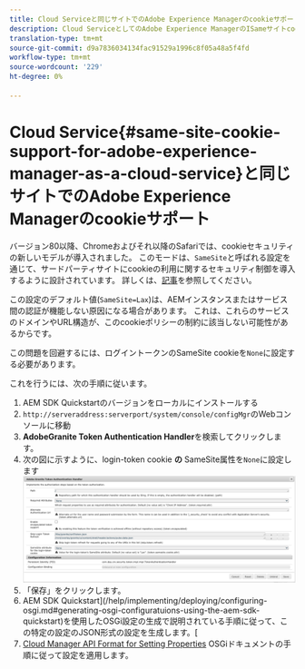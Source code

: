 ```yaml
---
title: Cloud Serviceと同じサイトでのAdobe Experience Managerのcookieサポート
description: Cloud ServiceとしてのAdobe Experience ManagerのISameサイトcookieサポート
translation-type: tm+mt
source-git-commit: d9a7836034134fac91529a1996c8f05a48a5f4fd
workflow-type: tm+mt
source-wordcount: '229'
ht-degree: 0%

---
```



# Cloud Service{#same-site-cookie-support-for-adobe-experience-manager-as-a-cloud-service}と同じサイトでのAdobe Experience Managerのcookieサポート

バージョン80以降、Chromeおよびそれ以降のSafariでは、cookieセキュリティの新しいモデルが導入されました。 このモードは、`SameSite`と呼ばれる設定を通じて、サードパーティサイトにcookieの利用に関するセキュリティ制御を導入するように設計されています。 詳しくは、[記事](https://web.dev/samesite-cookies-explained/)を参照してください。

この設定のデフォルト値(`SameSite=Lax`)は、AEMインスタンスまたはサービス間の認証が機能しない原因になる場合があります。 これは、これらのサービスのドメインやURL構造が、このcookieポリシーの制約に該当しない可能性があるからです。

この問題を回避するには、ログイントークンのSameSite cookieを`None`に設定する必要があります。

これを行うには、次の手順に従います。

1. AEM SDK Quickstartのバージョンをローカルにインストールする
1. `http://serveraddress:serverport/system/console/configMgr`のWebコンソールに移動
1. **AdobeGranite Token Authentication Handler**&#x200B;を検索してクリックします。
1. 次の図に示すように、login-token cookie **の** SameSite属性を`None`に設定します
   ![サメサイト](/help/security/assets/samesite1.png)
1. 「保存」をクリックします。
1. AEM SDK Quickstart](/help/implementing/deploying/configuring-osgi.md#generating-osgi-configuratuions-using-the-aem-sdk-quickstart)を使用したOSGi設定の生成で説明されている手順に従って、この特定の設定のJSON形式の設定を生成します。[
1. [Cloud Manager API Format for Setting Properties](/help/implementing/deploying/configuring-osgi.md#cloud-manager-api-format-for-setting-properties) OSGiドキュメントの手順に従って設定を適用します。
